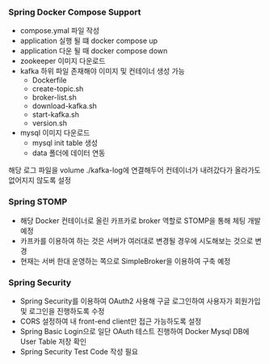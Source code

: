 ### Spring Docker Compose Support  
- compose.ymal 파일 작성  
- application 실행 될 떄 docker compose up  
- application 다운 될 때 docker compose down 
- zookeeper 이미지 다운로드
- kafka 하위 파일 존재해야 이미지 및 컨테이너 생성 가능
  - Dockerfile
  - create-topic.sh
  - broker-list.sh
  - download-kafka.sh
  - start-kafka.sh
  - version.sh
- mysql 이미지 다운로드
  - mysql init table 생성
  - data 폴더에 데이터 연동

해당 로그 파일을 volume ./kafka-log에 연결해두어 컨테이너가 내려갔다가 올라가도 없어지지 않도록 설정 

### Spring STOMP

- 해당 Docker 컨테이너로 올린 카프카로 broker 역할로 STOMP을 통해 체팅 개발 예정 
- 카프카를 이용하여 하는 것은 서버가 여러대로 변경될 경우에 시도해보는 것으로 변경 
- 현재는 서버 한대 운영하는 쪽으로 SimpleBroker을 이용하여 구축 예정

### Spring Security

- Spring Security를 이용하여 OAuth2 사용해 구글 로그인하여 사용자가 회원가입 및 로그인을 진행하도록 수정
- CORS 설정하여 내 front-end client만 접근 가능하도록 설정
- Spring Basic Login으로 일단 OAuth 테스트 진행하여 Docker Mysql DB에 User Table 저장 확인
- Spring Security Test Code 작성 필요